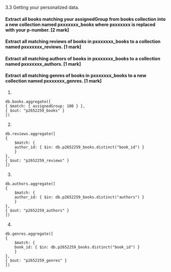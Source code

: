 3.3 Getting your personalized data. 


####    Extract all books matching your assignedGroup from books collection into a new collection named pxxxxxxx_books where pxxxxxxx is replaced with your p-number. [2 mark]

####    Extract all matching reviews of books in pxxxxxxx_books to a collection named pxxxxxxx_reviews. [1 mark]

####   Extract all matching authors of books in pxxxxxxx_books to a collection named pxxxxxxx_authors. [1 mark]

####    Extract all matching genres of books in pxxxxxxx_books to a new collection named pxxxxxxx_genres. [1 mark]


1. 

    db.books.aggregate([
    { $match: { assignedGroup: 100 } },
    { $out: "p2652259_books" }
    ])


<!-- 2. db.p2652259_books.aggregate([
  { $lookup: {
      from: "reviews",
      localField: "book_id",
      foreignField: "book_id",
      as: "reviews"
  } },
  { $unwind: "$reviews" },
  { $project: { _id: 0 } }, 
  { $out: "p2652259_reviews" }
]) -->


2. 

    db.reviews.aggregate([
    {
        $match: {
        author_id: { $in: db.p2652259_books.distinct("book_id") }
        }
    },
    { $out: "p2652259_reviews" }
    ])


3.

    db.authors.aggregate([
    {
        $match: {
        author_id: { $in: db.p2652259_books.distinct("authors") }
        }
    },
    { $out: "p2652259_authors" }
    ])



4.

    db.genres.aggregate([
    {
        $match: {
        book_id: { $in: db.p2652259_books.distinct("book_id") }
        }
    },
    { $out: "p2652259_genres" }
    ])



